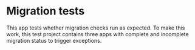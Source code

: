 # Migration tests

This app tests whether migration checks run as expected.
To make this work, this test project contains three apps with complete and incomplete migration status to trigger exceptions.
